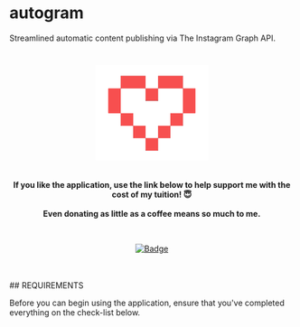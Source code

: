 # autogram
Streamlined automatic content publishing via The Instagram Graph API.

<h1 align="center">
	<img width="200" src="images/heart3.png" alt="Donations"><p>

</h1>

<p align="center">
	<b> If you like the application, use the link below to help support me with the cost of my tuition! 😇</b>
	<br><br>
	<b> Even donating as little as a coffee means so much to me. </b>
</p>

<br>
<p align="center">
	<a href="https://www.paypal.com/donate?hosted_button_id=924J8K3PC7NR6"><img width="170" src="https://img.shields.io/badge/Donate-PayPal-blue.svg" alt="Badge"></a>
	<br><br>
	
</p>
<br>
## REQUIREMENTS
<p></p>
Before you can begin using the application, ensure that you've completed everything on the check-list below.

